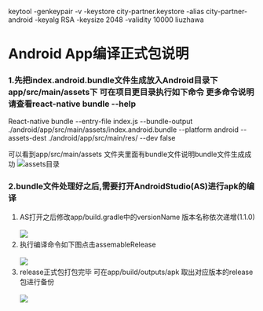 
keytool -genkeypair -v -keystore city-partner.keystore -alias city-partner-android -keyalg RSA -keysize 2048 -validity 10000
liuzhawa


# Android App编译正式包说明
### 1.先把index.android.bundle文件生成放入Android目录下app/src/main/assets下 可在项目更目录执行如下命令 更多命令说明请查看react-native bundle --help

React-native bundle --entry-file index.js --bundle-output ./android/app/src/main/assets/index.android.bundle --platform android --assets-dest ./android/app/src/main/res/ --dev false

可以看到app/src/main/assets 文件夹里面有bundle文件说明bundle文件生成成功
![assets目录](pic/assets目录.tiff)

### 2.bundle文件处理好之后,需要打开AndroidStudio(AS)进行apk的编译 

1. AS打开之后修改app/build.gradle中的versionName 版本名称依次递增(1.1.0)<br/><br/>![](pic/versionName.tiff)
2. 执行编译命令如下图点击assemableRelease<br/><br/>![](pic/Gradle编译apk.tiff)
3. release正式包打包完毕 可在app/build/outputs/apk 取出对应版本的release包进行备份<br/><br/>![](pic/releaseApk.tiff)

